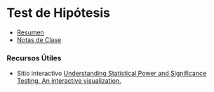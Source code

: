 # Test de Hipótesis

* [Resumen](https://github.com/mcnanton/DMKDD-AID/blob/main/Temas/Test%20de%20Hipotesis/resumen.Rmd)
* [Notas de Clase](https://github.com/mcnanton/DMKDD-AID/blob/main/Temas/Test%20de%20Hipotesis/notas_clase_2.md) <!--- falta nota de clase, vos la tenés hecha María??? -->

### Recursos Útiles
* Sitio interactivo [Understanding Statistical Power and Significance Testing. An interactive visualization.](https://rpsychologist.com/d3/nhst/)
